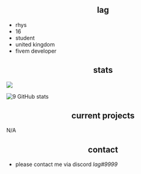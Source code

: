 <h2 align="center">lag</h2>

- rhys
- 16
- student
- united kingdom
- fivem developer

<h2 align="center">stats</h2>

![](https://komarev.com/ghpvc/?username=Iagging&color=blueviolet)

![9 GitHub stats](https://github-readme-stats.vercel.app/api?username=Iagging&theme=midnight-purple&show_icons=true)

<h2 align="center">current projects</h2>

N/A

<h2 align="center">contact</h2>

- please contact me via discord *lag#9999*
